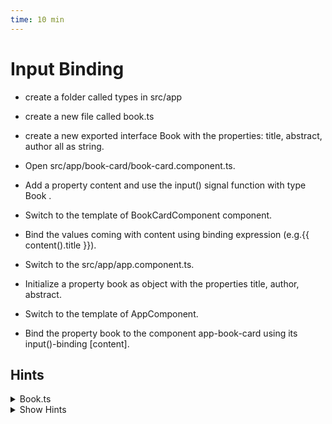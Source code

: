 ```yaml
---
time: 10 min
---
```


# Input Binding

- create a folder called types in src/app
- create a new file called book.ts
- create a new exported interface Book with the properties:  title, abstract, author all as string.

- Open src/app/book-card/book-card.component.ts.
- Add a property content and use the input() signal function with type Book .
- Switch to the template of BookCardComponent component.
- Bind the values coming with content using binding expression (e.g.{{ content().title }}).
- Switch to the src/app/app.component.ts.
- Initialize a property book as object with the properties title, author, abstract.
- Switch to the template of AppComponent.
- Bind the property book to the component app-book-card using its input()-binding [content].



## Hints
<details>
<summary>Book.ts</summary>

```ts
export interface Book {
    title:string;
    abstract: string;
    author: string;
}
```



</details>

<details>
<summary>Show Hints</summary>

```ts
// app.component.ts
export class AppComponent {
  book = {
    title: 'How to win friends',
    author: 'Dale Carnegie',
    abstract: 'In this book ...'
  };
}
```

```html
<!-- book-card.component.html -->

<h3>{{ content().title }}</h3>
<!-- ... -->

```

</details>